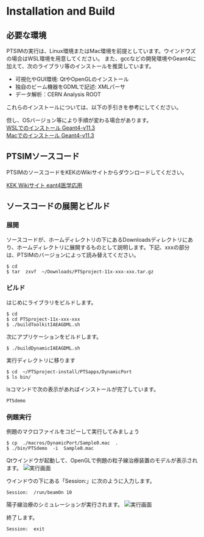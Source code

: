 # Installation and Build


## 必要な環境

PTSIMの実行は、Linux環境またはMac環境を前提としています。ウインドウズの場合はWSL環境を用意してください。
また、gccなどの開発環境やGeant4に加えて、次のライブラリ等のインストールを推奨しています。

- 可視化やGUI環境: QtやOpenGLのインストール
- 独自のビーム機器をGDMLで記述: XMLパーサ
- データ解析：CERN Analysis ROOT

これらのインストールについては、以下の手引きを参考にしてください。

但し、OSバージョン等により手順が変わる場合があります。  
[WSLでのインストール Geant4-v11.3](./Geant4/installWSL_Geant4_113.pdf)  
[Macでのインストール Geant4-v11.3](./Geant4/installMac_Geant4_113.pdf)  

## PTSIMソースコード

PTSIMのソースコードをKEKのWikiサイトからダウンロードしてください。

[KEK Wikiサイト eant4医学応用](https://wiki.kek.jp/spaces/g4med/pages/5343876/PTSIM)

## ソースコードの展開とビルド

### 展開
ソースコードが、ホームディレクトリの下にあるDownloadsディレクトリにあり、ホームディレクトリに展開するものとして説明します。下記、xxxの部分は、PTSIMのバージョンによって読み替えてください。
```
$ cd
$ tar  zxvf  ~/Downloads/PTSproject-11x-xxx-xxx.tar.gz
```

### ビルド
はじめにライブラリをビルドします。
```
$ cd
$ cd PTSproject-11x-xxx-xxx
$ ./buildToolkitIAEAGDML.sh
```

次にアプリケーションをビルドします。
```
$ ./buildDynamicIAEAGDML.sh
```

実行ディレクトリに移ります
```
$ cd  ~/PTSproject-install/PTSapps/DynamicPort
$ ls bin/
```
lsコマンドで次の表示があればインストールが完了しています。
```
PTSdemo
```

### 例題実行

例題のマクロファイルをコピーして実行してみましょう
```
$ cp  ./macros/DynamicPort/Sample0.mac  .
$ ./bin/PTSdemo  -i  Sample0.mac
```

Qtウインドウが起動して、OpenGLで例題の粒子線治療装置のモデルが表示されます。
![実行画面](./img/ptsim1.png)

ウインドウの下にある「Session:」に次のように入力します。
```
Session:  /run/beamOn 10
```
陽子線治療のシミュレーションが実行されます。
![実行画面](./img/ptsim2.png)

終了します。
```
Session:  exit
```

